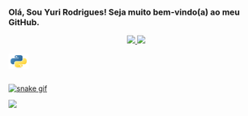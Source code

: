 ### Olá, Sou Yuri Rodrigues! Seja muito bem-vindo(a) ao meu GitHub.

<div align="center">
  <a href="https://github.com/Yuri-Rodriguees">
  <img height="165em" src="https://github-readme-stats.vercel.app/api?username=Yuri-Rodriguees&show_icons=true&theme=dark&include_all_commits=true&count_private=true"/>
  <img height="125em" src="https://github-readme-stats.vercel.app/api/top-langs/?username=Yuri-Rodriguees&layout=compact&langs_count=7&theme=dark"/>
</div>
<div style="display: inline_block"><br>

  <img align="center" alt="Python" height="30" width="40" src="https://raw.githubusercontent.com/devicons/devicon/master/icons/python/python-original.svg">

  ##
  ![snake gif](https://github.com/Yuri-Rodriguees/Yuri-Rodriguees/blob/output/github-snake.svg)

 
<div> 
  
  <a href="https://www.linkedin.com/in/yuri-rodrigues-545421128/" target="_blank"><img src="https://img.shields.io/badge/-LinkedIn-%230077B5?style=for-the-badge&logo=linkedin&logoColor=white" target="_blank"></a> 
 

</div>
